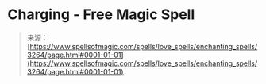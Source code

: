 <!--yml
category: 未分类
date: 2024-06-12 18:37:05
-->

# Charging - Free Magic Spell

> 来源：[https://www.spellsofmagic.com/spells/love_spells/enchanting_spells/3264/page.html#0001-01-01](https://www.spellsofmagic.com/spells/love_spells/enchanting_spells/3264/page.html#0001-01-01)